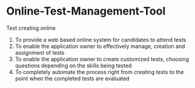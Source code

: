 # Online-Test-Management-Tool
Test creating online
1. To provide a web based online system for candidates to attend tests
2. To enable the application owner to effectively manage, creation and assignment of tests 
3. To enable the application owner to create customized tests, choosing questions depending on the skills being tested 
4. To completely automate the process right from creating tests to the point when the completed tests are evaluated
